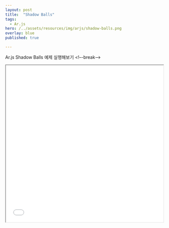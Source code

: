 ```yaml
---
layout: post
title:  "Shadow Balls"
tags:
  - Ar.js
hero: /../assets/resources/img/arjs/shadow-balls.png
overlay: blue
published: true

---
```

Ar.js Shadow Balls 예제 실행해보기
<!–-break-–>
                                                                         
<iframe width="100%" height="500px;" src="/../assets/resources/html/arjs/shadowBalls.html"></iframe>
